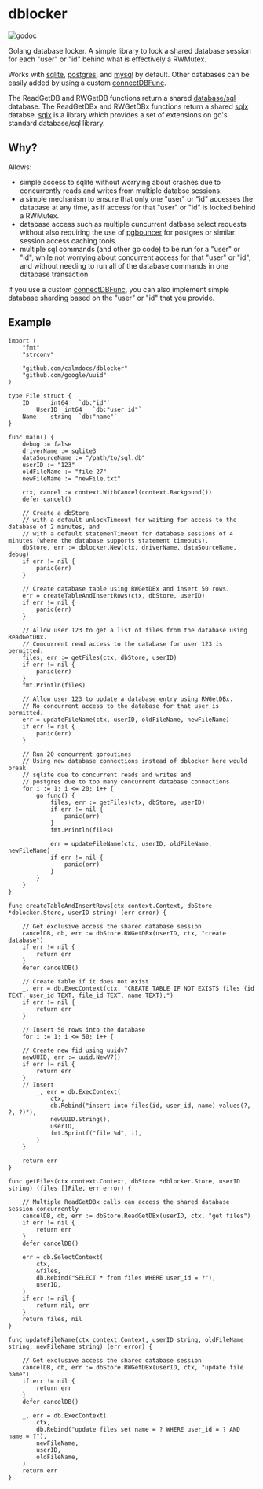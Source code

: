 # dblocker

[![godoc](https://godoc.org/github.com/calmdocs/dblocker?status.svg)](https://godoc.org/github.com/calmdocs/dblocker)

Golang database locker.  A simple library to lock a shared database session for each "user" or "id" behind what is effectively a RWMutex. 

Works with [sqlite](github.com/mattn/go-sqlite3), [postgres](github.com/lib/pq), and [mysql](github.com/go-sql-driver/mysql) by default.  Other databases can be easily added by using a custom [connectDBFunc](https://godoc.org/github.com/calmdocs/dblocker).

The ReadGetDB and RWGetDB functions return a shared [database/sql](https://pkg.go.dev/database/sql) database.  The ReadGetDBx and RWGetDBx functions return a shared [sqlx](github.com/jmoiron/sqlx) databse.  [sqlx](github.com/jmoiron/sqlx) is a library which provides a set of extensions on go's standard database/sql library.

## Why?

Allows:
- simple access to sqlite without worrying about crashes due to concurrently reads and writes from multiple databse sessions.
- a simple mechanism to ensure that only one "user" or "id" accesses the database at any time, as if access for that "user" or "id" is locked behind a RWMutex.
- database access such as multiple cuncurrent datbase select requests without also requiring the use of [pgbouncer](https://www.pgbouncer.org) for postgres or similar session access caching tools.
- multiple sql commands (and other go code) to be run for a "user" or "id", while not worrying about concurrent access for that "user" or "id", and without needing to run all of the database commands in one database transaction.

If you use a custom [connectDBFunc](https://godoc.org/github.com/calmdocs/dblocker), you can also implement simple database sharding based on the "user" or "id" that you provide.

## Example
```
import (
    "fmt"
    "strconv"

    "github.com/calmdocs/dblocker"
    "github.com/google/uuid"
)

type File struct {
	ID      int64   `db:"id"`
    	UserID  int64   `db:"user_id"`
	Name    string  `db:"name"`
}

func main() {
    debug := false
    driverName := sqlite3
    dataSourceName := "/path/to/sql.db"
    userID := "123"
    oldFileName := "file 27"
    newFileName := "newFile.txt"

    ctx, cancel := context.WithCancel(context.Backgound())
    defer cancel()

    // Create a dbStore
    // with a default unlockTimeout for waiting for access to the database of 2 minutes, and
    // with a default statemenTimeout for database sessions of 4 minutes (where the database supports statement timeouts).
    dbStore, err := dblocker.New(ctx, driverName, dataSourceName, debug)
    if err != nil {
        panic(err)
    }

    // Create database table using RWGetDBx and insert 50 rows.
    err = createTableAndInsertRows(ctx, dbStore, userID)
    if err != nil {
        panic(err)
    }

    // Allow user 123 to get a list of files from the database using ReadGetDBx.
    // Concurrent read access to the database for user 123 is permitted.
    files, err := getFiles(ctx, dbStore, userID)
    if err != nil {
        panic(err)
    }
    fmt.Println(files)
    
    // Allow user 123 to update a database entry using RWGetDBx.
    // No concurrent access to the database for that user is permitted.
    err = updateFileName(ctx, userID, oldFileName, newFileName)
    if err != nil {
        panic(err)
    }

    // Run 20 concurrent goroutines
    // Using new database connections instead of dblocker here would break
    // sqlite due to concurrent reads and writes and
    // postgres due to too many concurrent database connections
    for i := 1; i <= 20; i++ {
        go func() {
            files, err := getFiles(ctx, dbStore, userID)
            if err != nil {
                panic(err)
            }
            fmt.Println(files)

            err = updateFileName(ctx, userID, oldFileName, newFileName)
            if err != nil {
                panic(err)
            }
        }
    }
}

func createTableAndInsertRows(ctx context.Context, dbStore *dblocker.Store, userID string) (err error) {

    // Get exclusive access the shared database session
    cancelDB, db, err := dbStore.RWGetDBx(userID, ctx, "create database")
    if err != nil {
        return err
    }
    defer cancelDB()

    // Create table if it does not exist
    _, err = db.ExecContext(ctx, "CREATE TABLE IF NOT EXISTS files (id TEXT, user_id TEXT, file_id TEXT, name TEXT);")
    if err != nil {
        return err
    }

    // Insert 50 rows into the database
    for i := 1; i <= 50; i++ {

	// Create new fid using uuidv7
	newUUID, err := uuid.NewV7()
	if err != nil {
		return err
	}
	// Insert
        _, err = db.ExecContext(
            ctx,
            db.Rebind("insert into files(id, user_id, name) values(?, ?, ?)"),
            newUUID.String(),
            userID,
            fmt.Sprintf("file %d", i),
        )
    }

    return err
}

func getFiles(ctx context.Context, dbStore *dblocker.Store, userID string) (files []File, err error) {

    // Multiple ReadGetDBx calls can access the shared database session concurrently
    cancelDB, db, err := dbStore.ReadGetDBx(userID, ctx, "get files")
    if err != nil {
        return err
    }
    defer cancelDB()

    err = db.SelectContext(
        ctx,
        &files,
        db.Rebind("SELECT * from files WHERE user_id = ?"),
        userID,
    )
    if err != nil {
        return nil, err
    }
    return files, nil
}

func updateFileName(ctx context.Context, userID string, oldFileName string, newFileName string) (err error) {
    
    // Get exclusive access the shared database session
    cancelDB, db, err := dbStore.RWGetDBx(userID, ctx, "update file name")
    if err != nil {
        return err
    }
    defer cancelDB()

    _, err = db.ExecContext(
        ctx,
        db.Rebind("update files set name = ? WHERE user_id = ? AND name = ?"),
        newFileName,
        userID,
        oldFileName,
    )
    return err
}
```
